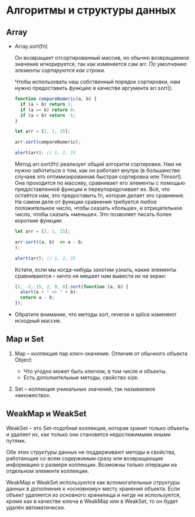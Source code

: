 # Алгоритмы и структуры данных

## Array

- Array.sort(fn)

  Он возвращает отсортированный массив, но обычно возвращаемое значение игнорируется, так как изменяется сам arr. _По умолчанию элементы сортируются как строки._

  Чтобы использовать наш собственный порядок сортировки, нам нужно предоставить функцию в качестве аргумента arr.sort().

  ```js
  function compareNumeric(a, b) {
    if (a > b) return 1;
    if (a == b) return 0;
    if (a < b) return -1;
  }

  let arr = [2, 1, 15];

  arr.sort(compareNumeric);

  alert(arr); // 1, 2, 15
  ```

  Метод arr.sort(fn) реализует общий алгоритм сортировки. Нам не нужно заботиться о том, как он работает внутри (в большинстве случаев это оптимизированная быстрая сортировка или Timsort). Она проходится по массиву, сравнивает его элементы с помощью предоставленной функции и переупорядочивает их. Всё, что остаётся нам, это предоставить fn, которая делает это сравнение. На самом деле от функции сравнения требуется любое положительное число, чтобы сказать «больше», и отрицательное число, чтобы сказать «меньше». Это позволяет писать более короткие функции:

  ```js
  let arr = [2, 1, 15];

  arr.sort((a, b)  => a - b;
  );

  alert(arr); // 1, 2, 15
  ```

  Кстати, если мы когда-нибудь захотим узнать, какие элементы сравниваются – ничто не мешает нам вывести их на экран:

  ```js
  [1, -2, 15, 2, 0, 8].sort(function (a, b) {
    alert(a + " <> " + b);
    return a - b;
  });
  ```

- Обратите внимание, что методы sort, reverse и splice изменяют исходный массив.

## Map и Set

1. Map – коллекция пар ключ-значение. Отличия от обычного объекта Object:

   - Что угодно может быть ключом, в том числе и объекты.
   - Есть дополнительные методы, свойство size.

2. Set – коллекция уникальных значений, так называемое «множество».

## WeakMap и WeakSet

WeakSet – это Set-подобная коллекция, которая хранит только объекты и удаляет их, как только они становятся недостижимыми иными путями.

Обе этих структуры данных не поддерживают методы и свойства, работающие со всем содержимым сразу или возвращающие информацию о размере коллекции. Возможны только операции на отдельном элементе коллекции.

WeakMap и WeakSet используются как вспомогательные структуры данных в дополнение к «основному» месту хранения объекта. Если объект удаляется из основного хранилища и нигде не используется, кроме как в качестве ключа в WeakMap или в WeakSet, то он будет удалён автоматически.
